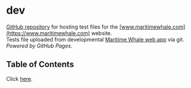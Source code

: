 # dev
[GitHub repository](https://github.com/riwhale/dev.io/) for hosting test files for the [www.maritimewhale.com](https://www.maritimewhale.com) website.
<br/>Tests file uploaded from developmental [Maritime Whale web app](https://github.com/maritime-whale/maritime-whale) via git.
<br/>*Powered by GitHub Pages.*

## Table of Contents
Click [here](https://riwhale.github.io/dev.io/contents.html).

